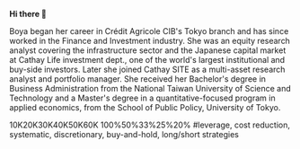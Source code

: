 **Hi there 👋**

Boya began her career in Crédit Agricole CIB's Tokyo branch and has since worked in the Finance and Investment industry. She was an equity research analyst covering the infrastructure sector and the Japanese capital market at Cathay Life investment dept., one of the world's largest institutional and buy-side investors. Later she joined Cathay SITE as a multi-asset research analyst and portfolio manager. She received her Bachelor's degree in Business Administration from the National Taiwan University of Science and Technology and a Master's degree in a quantitative-focused program in applied economics, from the School of Public Policy, University of Tokyo.


10K20K30K40K50K60K
100%50%33%25%20%
#leverage, cost reduction, systematic, discretionary, buy-and-hold, long/short strategies
